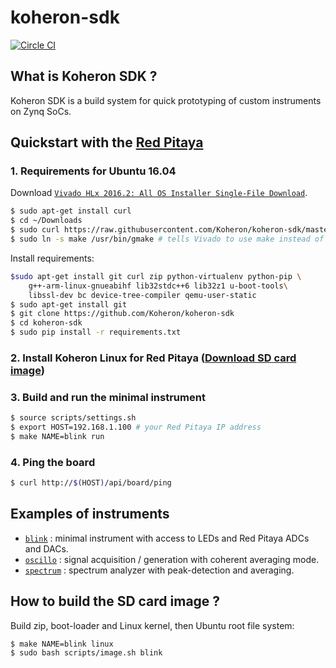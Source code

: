 # koheron-sdk

[![Circle CI](https://circleci.com/gh/Koheron/koheron-sdk.svg?style=shield)](https://circleci.com/gh/Koheron/koheron-sdk)

## What is Koheron SDK ?

Koheron SDK is a build system for quick prototyping of custom instruments on Zynq SoCs.

## Quickstart with the [Red Pitaya](http://redpitaya.com)

### 1. Requirements for Ubuntu 16.04

Download [`Vivado HLx 2016.2: All OS Installer Single-File Download`](http://www.xilinx.com/support/download/index.html/content/xilinx/en/downloadNav/vivado-design-tools/2016-2.html).

```bash
$ sudo apt-get install curl
$ cd ~/Downloads
$ sudo curl https://raw.githubusercontent.com/Koheron/koheron-sdk/master/scripts/install_vivado.sh | /bin/bash /dev/stdin
$ sudo ln -s make /usr/bin/gmake # tells Vivado to use make instead of gmake
```

Install requirements:

```bash
$sudo apt-get install git curl zip python-virtualenv python-pip \
    g++-arm-linux-gnueabihf lib32stdc++6 lib32z1 u-boot-tools\
    libssl-dev bc device-tree-compiler qemu-user-static
$ sudo apt-get install git
$ git clone https://github.com/Koheron/koheron-sdk
$ cd koheron-sdk
$ sudo pip install -r requirements.txt
```

### 2. Install Koheron Linux for Red Pitaya ([Download SD card image](https://github.com/Koheron/koheron-sdk/releases))

### 3. Build and run the minimal instrument

```bash
$ source scripts/settings.sh
$ export HOST=192.168.1.100 # your Red Pitaya IP address
$ make NAME=blink run
```

### 4. Ping the board
```bash
$ curl http://$(HOST)/api/board/ping
```

## Examples of instruments

* [`blink`](https://github.com/Koheron/koheron-sdk/tree/master/projects/blink) : minimal instrument with access to LEDs and Red Pitaya ADCs and DACs.
* [`oscillo`](https://github.com/Koheron/koheron-sdk/tree/master/projects/oscillo) : signal acquisition / generation with coherent averaging mode.
* [`spectrum`](https://github.com/Koheron/koheron-sdk/tree/master/projects/spectrum) : spectrum analyzer with peak-detection and averaging.

## How to build the SD card image ?

Build zip, boot-loader and Linux kernel, then Ubuntu root file system:
```
$ make NAME=blink linux
$ sudo bash scripts/image.sh blink
```
